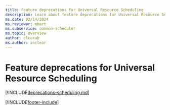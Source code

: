 ```yaml
---
title: Feature deprecations for Universal Resource Scheduling
description: Learn about feature deprecations for Universal Resource Scheduling to prepare for future releases.
ms.date: 02/14/2024
ms.reviewer: mhart
ms.subservice: common-scheduler
ms.topic: overview
author: clearab
ms.author: anclear
---
```


# Feature deprecations for Universal Resource Scheduling

[!INCLUDE[deprecations-scheduling.md](../shared/urs/deprecations-scheduling.md)]

[!INCLUDE[footer-include](../includes/footer-banner.md)]
